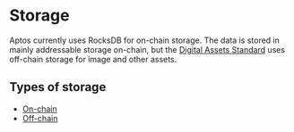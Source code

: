# Storage

Aptos currently uses RocksDB for on-chain storage. The data is stored in mainly addressable storage
on-chain, but the [Digital Assets Standard](../standard_libraries/non_fungible_tokens/digital_assets.md) uses off-chain storage
for image and other assets.

## Types of storage

- [On-chain](onchain_storage.md)
- [Off-chain](offchain_storage.md)